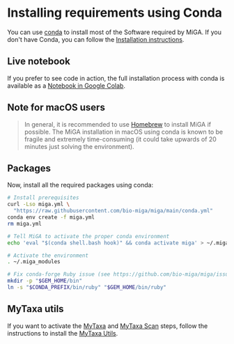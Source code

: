 # Installing requirements using Conda

You can use [conda](https://conda.io/) to install most of the Software required
by MiGA.
If you don't have Conda, you can follow the
[Installation instructions](https://conda.io/projects/conda/en/latest/user-guide/install/index.html).

## Live notebook

If you prefer to see code in action, the full installation process
with conda is available as a
[Notebook in Google Colab](https://colab.research.google.com/gist/lmrodriguezr/c973df8d63c1b0d2c6ebddc39f3d92fd/miga_1-2_conda_installation.ipynb).

## Note for macOS users

> In general, it is recommended to use [Homebrew](brew.md) to install MiGA if
> possible. The MiGA installation in macOS using conda is known to be fragile
> and extremely time-consuming (it could take upwards of 20 minutes just solving
> the environment).

## Packages

Now, install all the required packages using conda:

```bash
# Install prerequisites
curl -Lso miga.yml \
  "https://raw.githubusercontent.com/bio-miga/miga/main/conda.yml"
conda env create -f miga.yml
rm miga.yml

# Tell MiGA to activate the proper conda environment
echo 'eval "$(conda shell.bash hook)" && conda activate miga' > ~/.miga_modules

# Activate the environment
. ~/.miga_modules

# Fix conda-forge Ruby issue (see https://github.com/bio-miga/miga/issues/168)
mkdir -p "$GEM_HOME/bin"
ln -s "$CONDA_PREFIX/bin/ruby" "$GEM_HOME/bin/ruby"
```

## MyTaxa utils

If you want to activate the [MyTaxa](../part5/workflow.md#mytaxa) and
[MyTaxa Scan](../part5/workflow.md#mytaxa-scan) steps, follow the instructions
to install the [MyTaxa Utils](mytaxa.md).

